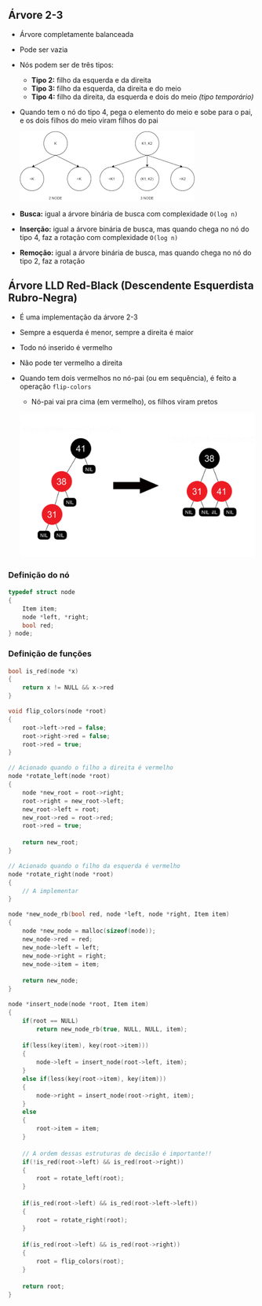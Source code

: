 ## Árvore 2-3

- Árvore completamente balanceada
- Pode ser vazia
- Nós podem ser de três tipos:
    - **Tipo 2:** filho da esquerda e da direita
    - **Tipo 3:** filho da esquerda, da direita e do meio
    - **Tipo 4:** filho da direita, da esquerda e dois do meio *(tipo temporário)*

- Quando tem o nó do tipo 4, pega o elemento do meio e sobe para o pai, e os dois filhos do meio viram filhos do pai

    ![23tree](23tree.png)

- **Busca:** igual a árvore binária de busca com complexidade `O(log n)`
- **Inserção:** igual a árvore binária de busca, mas quando chega no nó do tipo 4, faz a rotação com complexidade `O(log n)`
- **Remoção:** igual a árvore binária de busca, mas quando chega no nó do tipo 2, faz a rotação

## Árvore LLD Red-Black (Descendente Esquerdista Rubro-Negra)
- É uma implementação da árvore 2-3
- Sempre a esquerda é menor, sempre a direita é maior
- Todo nó inserido é vermelho
- Não pode ter vermelho a direita
- Quando tem dois vermelhos no nó-pai (ou em sequência), é feito a operação `flip-colors`
    - Nó-pai vai pra cima (em vermelho), os filhos viram pretos

    ![redblack](red_black.png)

### Definição do nó

```c
typedef struct node 
{
    Item item;
    node *left, *right;
    bool red;
} node;
```

### Definição de funções

```c
bool is_red(node *x)
{
    return x != NULL && x->red
}
```

```c
void flip_colors(node *root)
{
    root->left->red = false;
    root->right->red = false;
    root->red = true;
}
```

```c
// Acionado quando o filho a direita é vermelho
node *rotate_left(node *root)
{
    node *new_root = root->right;
    root->right = new_root->left;
    new_root->left = root;
    new_root->red = root->red;
    root->red = true;

    return new_root;
}
```

```c
// Acionado quando o filho da esquerda é vermelho
node *rotate_right(node *root)
{
    // A implementar
}
```

```c
node *new_node_rb(bool red, node *left, node *right, Item item)
{
    node *new_node = malloc(sizeof(node));
    new_node->red = red;
    new_node->left = left;
    new_node->right = right;
    new_node->item = item;

    return new_node;
}
```

```c
node *insert_node(node *root, Item item)
{
    if(root == NULL)
        return new_node_rb(true, NULL, NULL, item);

    if(less(key(item), key(root->item)))
    {
        node->left = insert_node(root->left, item);
    }
    else if(less(key(root->item), key(item)))
    {
        node->right = insert_node(root->right, item);
    }
    else
    {
        root->item = item;
    }

    // A ordem dessas estruturas de decisão é importante!!
    if(!is_red(root->left) && is_red(root->right))
    {
        root = rotate_left(root);
    }
    
    if(is_red(root->left) && is_red(root->left->left))
    {
        root = rotate_right(root);
    }
    
    if(is_red(root->left) && is_red(root->right))
    {
        root = flip_colors(root);
    }

    return root;
}
```